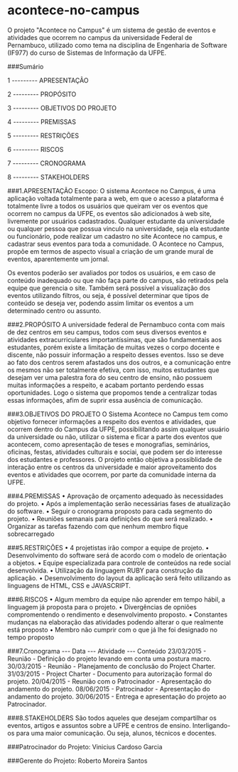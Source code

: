 # acontece-no-campus


O projeto "Acontece no Campus" é um sistema de gestão de eventos e atividades que ocorrem no campus da universidade Federal de Pernambuco, utilizado como tema na disciplina de Engenharia de Software (IF977) do curso de Sistemas de Informação da UFPE.

###Sumário

1 --------- APRESENTAÇÃO

2 --------- PROPÓSITO

3 --------- OBJETIVOS DO PROJETO

4 --------- PREMISSAS

5 --------- RESTRIÇÕES

6 --------- RISCOS

7 --------- CRONOGRAMA

8 --------- STAKEHOLDERS


###1.APRESENTAÇÃO 
Escopo: 
O sistema Acontece no Campus, é uma aplicação voltada totalmente para a web, em que o acesso a plataforma é totalmente livre a todos os usuários que queiram ver os eventos que ocorrem no campus da UFPE, os eventos são adicionados à web site, livremente por usuários cadastrados. Qualquer estudante da universidade ou qualquer pessoa que possua vinculo na universidade, seja ela estudante ou funcionário, pode realizar um cadastro no site Acontece no campus, e cadastrar seus eventos para toda a comunidade. O Acontece no Campus, propõe em termos de aspecto visual a criação de um grande mural de eventos, aparentemente um jornal.

Os eventos poderão ser avaliados por todos os usuários, e em caso de conteúdo inadequado ou que não faça parte do campus, são retirados pela equipe que gerencia o site. Também será possível a visualização dos eventos utilizando filtros, ou seja, é possível determinar que tipos de conteúdo se deseja ver, podendo assim limitar os eventos a um determinado centro ou assunto.

###2.PROPÓSITO
   A universidade federal de Pernambuco conta com mais de dez centros em seu campus, todos com seus diversos eventos e atividades extracurriculares importantíssimas, que são fundamentais aos estudantes, porém existe a limitação de muitas vezes o corpo docente e discente, não possuir informação a respeito desses eventos. Isso se deve ao fato dos centros serem afastados uns dos outros, e a comunicação entre os mesmos não ser totalmente efetiva, com isso, muitos estudantes que desejam ver uma palestra fora do seu centro de ensino, não possuem muitas informações a respeito, e acabam portanto perdendo essas oportunidades. Logo o sistema que propomos tende a centralizar todas essas informações, afim de suprir essa ausência de comunicação.

###3.OBJETIVOS DO PROJETO
   O Sistema Acontece no Campus tem como objetivo fornecer informações a respeito dos eventos e atividades, que ocorrem dentro do Campus da UFPE, possibilitando assim qualquer usuário da universidade ou não, utilizar o sistema e ficar a parte dos eventos que acontecem, como apresentação de teses e monografias, seminários, oficinas, festas, atividades culturais e sociai, que podem ser do interesse dos estudantes e professores. O projeto então objetiva a possiblidade de interação entre os centros da universidade e maior aproveitamento dos eventos e atividades que ocorrem, por parte da comunidade interna da UFPE.

###4.PREMISSAS 
• Aprovação de orçamento adequado às necessidades do projeto.
• Após a implementação serão necessárias fases de atualização do software.
• Seguir o cronograma proposto para cada segmento do projeto.
• Reuniões semanais para definições do que será realizado. • Organizar as tarefas fazendo com que nenhum membro fique sobrecarregado

###5.RESTRIÇÕES 
• 4 projetistas irão compor a equipe de projeto. 
• Desenvolvimento do software será de acordo com o modelo de orientação a objetos.
• Equipe especializada para controle de conteúdos na rede social desenvolvida.
• Utilização da linguagem RUBY para construção da aplicação. 
• Desenvolvimento do layout da aplicação será feito utilizando as linguagens de HTML, CSS e JAVASCRIPT.

###6.RISCOS
• Algum membro da equipe não aprender em tempo hábil, a linguagem já proposta para o projeto. 
• Divergências de opniões compromentendo o rendimento e desenvolvimento proposto. 
• Constantes mudanças na elaboração das atividades podendo alterar o que realmente está proposto 
• Membro não cumprir com o que já lhe foi designado no tempo proposto


###7.Cronograma 
--- Data --- Atividade --- Conteúdo
23/03/2015 - Reunião - Definição do projeto levando em conta uma postura macro.
30/03/2015 - Reunião - Planejamento de conclusão do Project Charter.
31/03/2015 - Project Charter - Documento para autorização formal do projeto.
20/04/2015 - Reunião com o Patrocinador - Apresentação do andamento do projeto.
08/06/2015 - Patrocinador - Apresentação do andamento do projeto.
30/06/2015 - Entrega e apresentação do projeto ao Patrocinador.

###8.STAKEHOLDERS
São todos aqueles que desejam compartilhar os eventos, artigos e assuntos sobre a UFPE e centros de ensino. Interligando-os para uma maior comunicação. Ou seja, alunos, técnicos e docentes.


###Patrocinador do Projeto:
   Vinicius Cardoso Garcia

###Gerente do Projeto:
    Roberto Moreira Santos
